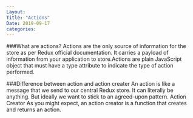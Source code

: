 ```yaml
---
Layout:
Title: "Actions"
Date: 2019-09-17
categories:
---
```


###What are actions?
Actions are the only source of information for the store as per Redux official documentation. It carries a payload of information from your application to store.Actions are plain JavaScript object that must have a type attribute to indicate the type of action performed.

###Difference between action and action creater
An action is like a message that we send to our central Redux store. It can literally be anything. But ideally we want to stick to an agreed-upon pattern.
Action Creator
As you might expect, an action creator is a function that creates and returns an action.